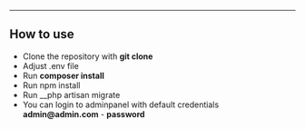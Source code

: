 ---

## How to use

- Clone the repository with __git clone__
- Adjust .env file
- Run __composer install__
- Run npm install
- Run __php artisan migrate
- You can login to adminpanel with default credentials __admin@admin.com__ - __password__
